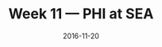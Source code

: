 ---
layout: game
title: Week 11 — PHI at SEA
season: 2016
game_id: 2016_11_PHI_SEA
week: 11
date: 2016-11-20
home_team: SEA
away_team: PHI
final_home: 
final_away: 
pbp_url: /assets/data/pbp/2016/2016_11_PHI_SEA.csv.gz
---